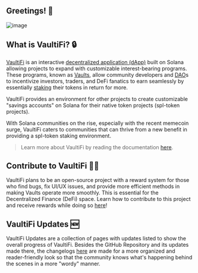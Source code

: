 ## Greetings! 👋

![image](https://github.com/VaultiFi/.github/assets/161502578/2c9111ee-8602-4e5b-a46d-16d88f350855)

## What is VaultiFi? 🔒
[VaultiFi](https://docs.vaultifi.org/) is an interactive [decentralized application (dApp)](https://docs.vaultifi.org/terminology#decentralized-application-dapp) built on Solana allowing projects to expand with customizable interest-bearing programs. These programs, known as [Vaults](https://docs.vaultifi.org/terminology#vaults), allow community developers and [DAO](https://docs.vaultifi.org/terminology#decentralized-autonomous-organization-dao)s to incentivize investors, traders, and DeFi fanatics to earn seamlessly by essentially [staking](https://docs.vaultifi.org/terminology#staking) their tokens in return for more.  

VaultiFi provides an environment for other projects to create customizable "savings accounts" on Solana for their native token projects (spl-token projects).

With Solana communities on the rise, especially with the recent memecoin surge, VaultiFi caters to communities that can thrive from a new benefit in providing a spl-token staking environment.
> Learn more about VaultiFi by reading the documentation [here](https://docs.vaultifi.org/).

## Contribute to VaultiFi 👨‍💻
VaultiFi plans to be an open-source project with a reward system for those who find bugs, fix UI/UX issues, and provide more efficient methods in making Vaults operate more smoothly. This is essential for the Decentralized Finance (DeFi) space. Learn how to contribute to this project and receive rewards while doing so [here](https://docs.vaultifi.org/contribute-to-vaultifi)!

## VaultiFi Updates 🆕
VaultiFi Updates are a collection of pages with updates listed to show the overall progress of VaultiFi. Besides the GitHub Repository and its updates made there, the changelogs [here](https://docs.vaultifi.org/vaultifi-updates) are made for a more organized and reader-friendly look so that the community knows what's happening behind the scenes in a more "wordy" manner.
